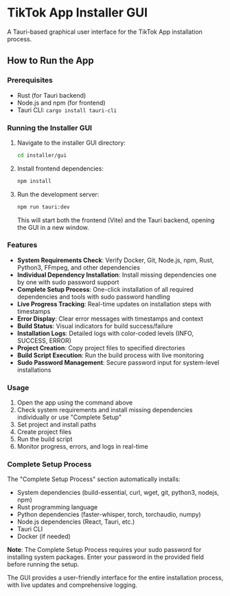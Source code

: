 # TikTok App Installer GUI

A Tauri-based graphical user interface for the TikTok App installation process.

## How to Run the App

### Prerequisites
- Rust (for Tauri backend)
- Node.js and npm (for frontend)
- Tauri CLI: `cargo install tauri-cli`

### Running the Installer GUI

1. Navigate to the installer GUI directory:
   ```bash
   cd installer/gui
   ```

2. Install frontend dependencies:
   ```bash
   npm install
   ```

3. Run the development server:
   ```bash
   npm run tauri:dev
   ```

   This will start both the frontend (Vite) and the Tauri backend, opening the GUI in a new window.

### Features
- **System Requirements Check**: Verify Docker, Git, Node.js, npm, Rust, Python3, FFmpeg, and other dependencies
- **Individual Dependency Installation**: Install missing dependencies one by one with sudo password support
- **Complete Setup Process**: One-click installation of all required dependencies and tools with sudo password handling
- **Live Progress Tracking**: Real-time updates on installation steps with timestamps
- **Error Display**: Clear error messages with timestamps and context
- **Build Status**: Visual indicators for build success/failure
- **Installation Logs**: Detailed logs with color-coded levels (INFO, SUCCESS, ERROR)
- **Project Creation**: Copy project files to specified directories
- **Build Script Execution**: Run the build process with live monitoring
- **Sudo Password Management**: Secure password input for system-level installations

### Usage
1. Open the app using the command above
2. Check system requirements and install missing dependencies individually or use "Complete Setup"
3. Set project and install paths
4. Create project files
5. Run the build script
6. Monitor progress, errors, and logs in real-time

### Complete Setup Process
The "Complete Setup Process" section automatically installs:
- System dependencies (build-essential, curl, wget, git, python3, nodejs, npm)
- Rust programming language
- Python dependencies (faster-whisper, torch, torchaudio, numpy)
- Node.js dependencies (React, Tauri, etc.)
- Tauri CLI
- Docker (if needed)

**Note**: The Complete Setup Process requires your sudo password for installing system packages. Enter your password in the provided field before running the setup.

The GUI provides a user-friendly interface for the entire installation process, with live updates and comprehensive logging.
